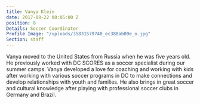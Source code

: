 ```yaml
---
title: Vanya Klein
date: 2017-08-22 00:05:00 Z
position: 8
Details: Soccer Coordinator
Profile Image: "/uploads/35831579740_ec388ab09e_o.jpg"
Section: staff
---
```


Vanya moved to the United States from Russia when he was five years old. He previously worked with DC SCORES as a soccer specialist during our summer camps. Vanya developed a love for coaching and working with kids after working with various soccer programs in DC to make connections and develop relationships with youth and families. He also brings in great soccer and cultural knowledge after playing with professional soccer clubs in Germany and Brazil. 